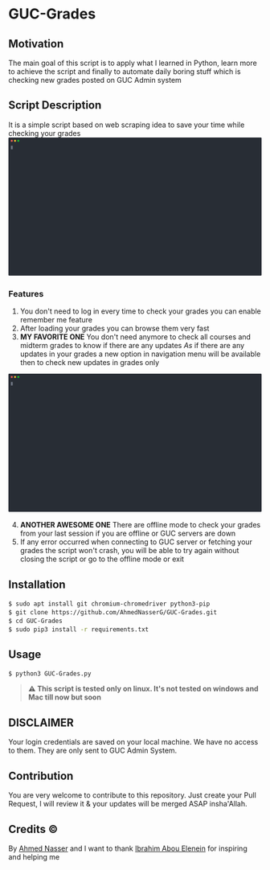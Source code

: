 # GUC-Grades

## Motivation
The main goal of this script is to apply what I learned in Python, learn more to achieve the script and finally to automate daily boring stuff which is checking new grades posted on GUC Admin system

## Script Description
It is a simple script based on web scraping idea to save your time while checking your grades
<img src="./SVGS/offline_mode.svg">

### Features
1. You don't need to log in every time to check your grades you can enable remember me feature
2. After loading your grades you can browse them very fast
3. **MY FAVORITE ONE** You don't need anymore to check all courses and midterm grades to know if there are any updates *As* if there are any updates in your grades a new option in navigation menu will be available then to check new updates in grades only 
<img src="./SVGS/grade_updates.svg">
   
4. **ANOTHER AWESOME ONE** There are offline mode to check your grades from your last session if you are offline or GUC servers are down
5. If any error occurred when connecting to GUC server or fetching your grades the script won't crash, you will be able to try again without closing the script or go to the offline mode or exit

## Installation
```bash
$ sudo apt install git chromium-chromedriver python3-pip
$ git clone https://github.com/AhmedNasserG/GUC-Grades.git
$ cd GUC-Grades
$ sudo pip3 install -r requirements.txt
```
## Usage

```
$ python3 GUC-Grades.py
```
> **⚠️ This script is tested only on linux. It's not tested on windows and Mac till now but soon**
## DISCLAIMER
Your login credentials are saved on your local machine. We have no access to them. They are only sent to GUC Admin System.

## Contribution
You are very welcome to contribute to this repository. Just create your Pull Request, I will review it & your updates will be merged ASAP insha'Allah.

## Credits ©
By [Ahmed Nasser](https://github.com/AhmedNasserG)
and I want to thank [Ibrahim Abou Elenein](https://github.com/aboueleyes) for inspiring and helping me 




